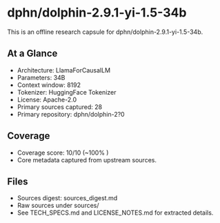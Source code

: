 # dphn/dolphin-2.9.1-yi-1.5-34b

This is an offline research capsule for dphn/dolphin-2.9.1-yi-1.5-34b.

## At a Glance
- Architecture: LlamaForCausalLM
- Parameters: 34B
- Context window: 8192
- Tokenizer: HuggingFace Tokenizer
- License: Apache-2.0
- Primary sources captured: 28
- Primary repository: dphn/dolphin-2?0

## Coverage

- Coverage score: 10/10 (~100% )
- Core metadata captured from upstream sources.

## Files
- Sources digest: sources_digest.md
- Raw sources under sources/
- See TECH_SPECS.md and LICENSE_NOTES.md for extracted details.